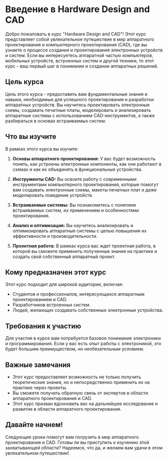 # Введение в Hardware Design and CAD

Добро пожаловать в курс "Hardware Design and CAD"! Этот курс представляет собой увлекательное путешествие в мир аппаратного проектирования и компьютерного проектирования (CAD), где вы узнаете о процессе создания и проектирования электронных устройств и систем. Если вы интересуетесь аппаратной частью компьютеров, мобильных устройств, встроенных систем и другой техники, то этот курс - ваш первый шаг в понимании и создании аппаратных решений.

## Цель курса

Цель этого курса - предоставить вам фундаментальные знания и навыки, необходимые для успешного проектирования и разработки аппаратных устройств. Вы научитесь проектировать электронные схемы, создавать печатные платы, моделировать и анализировать аппаратные системы с использованием CAD-инструментов, а также разбираться в основах встраиваемых систем.

## Что вы изучите

В рамках этого курса вы изучите:

1. **Основы аппаратного проектирования:** У вас будет возможность понять, как устроены электронные компоненты, как они работают в схемах и как их объединять в функциональные устройства.

2. **Инструменты CAD:** Вы освоите работу с современными инструментами компьютерного проектирования, которые помогут вам создавать электронные схемы, макеты печатных плат и даже моделировать поведение устройств.

3. **Встраиваемые системы:** Вы познакомитесь с понятием встраиваемых систем, их применением и особенностями проектирования.

4. **Анализ и оптимизация:** Вы научитесь анализировать и оптимизировать аппаратные системы с целью повышения их эффективности и производительности.

5. **Проектная работа:** В рамках курса вас ждет проектная работа, в которой вы сможете применить полученные знания на практике и создать свой собственный аппаратный проект.

## Кому предназначен этот курс

Этот курс подходит для широкой аудитории, включая:

- Студентов и профессионалов, интересующихся аппаратным проектированием и CAD.
- Разработчиков встроенных систем.
- Людей, желающих создавать собственные электронные устройства.

## Требования к участию

Для участия в курсе вам потребуется базовое понимание электроники и программирования. Если у вас есть опыт работы с электроникой, это будет большим преимуществом, но необязательным условием.

## Важные замечания

- Этот курс предоставляет возможность не только получить теоретические знания, но и непосредственно применить их на практике через проекты.
- Вы сможете получить обратную связь от экспертов в области аппаратного проектирования и CAD.
- Этот курс призван вдохновить вас на дальнейшее исследование и развитие в области аппаратного проектирования.

## Давайте начнем!

Следующие уроки помогут вам погрузить в мир аппаратного проектирования и CAD. Готовы ли вы приступить к изучению этой захватывающей области? Надеемся, что да, и желаем вам удачи в этом увлекательном путешествии!